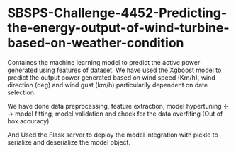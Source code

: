 # SBSPS-Challenge-4452-Predicting-the-energy-output-of-wind-turbine-based-on-weather-condition

Containes the machine learning model to predict the active power generated using features of dataset. We have used the Xgboost model to predict the output power generated based on wind speed (Km/h), wind direction (deg) and wind gust (km/h) particularily dependent on date selection.

We have done data preprocessing, feature extraction, model hypertuning <--> model fitting, model validation and check for the data overfiting (Out of box accuracy).

And Used the Flask server to deploy the model integration with pickle to serialize and deserialize the model object.
